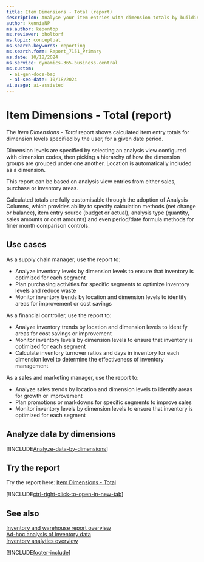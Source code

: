 ```yaml
---
title: Item Dimensions - Total (report)
description: Analyse your item entries with dimension totals by building a grouping of dimensions for each permutation of dimension values, and view a calculated total based on user defined columns (i.e. net change, balance at date, actual vs budget).
author: kennieNP
ms.author: kepontop
ms.reviewer: bholtorf
ms.topic: conceptual
ms.search.keywords: reporting
ms.search.form: Report_7151_Primary
ms.date: 10/18/2024
ms.service: dynamics-365-business-central
ms.custom:
 - ai-gen-docs-bap
 - ai-seo-date: 10/18/2024
ai.usage: ai-assisted
---
```


# Item Dimensions - Total (report)

The *Item Dimensions - Total* report shows calculated item entry totals for dimension levels specified by the user, for a given date period.

Dimension levels are specified by selecting an analysis view configured with dimension codes, then picking a hierarchy of how the dimension groups are grouped under one another. Location is automatically included as a dimension.

This report can be based on analysis view entries from either sales, purchase or inventory areas.

Calculated totals are fully customisable through the adoption of Analysis Columns, which provides ability to specify calculation methods (net change or balance), item entry source (budget or actual), analysis type (quantity, sales amounts or cost amounts) and even period/date formula methods for finer month comparison controls.

## Use cases

<!-- 
Prompt

Below is a report in an ERP system. Provide 3-4 use cases for different personas working with inventory.
Format like this:    
  
As a <persona>, use the report to    
* use case 1  
* use case 2    

Do not capitalize the persona names. 

## Report description


### What the report does
Shows calculated item entry totals for dimension levels specified by the user, for a given date period.

Dimension levels are specified by selecting an analysis view configured with dimension codes, then picking a hierarchy of how the dimension groups are grouped under one another. Location is automatically included as a dimension.

This report can be based on analysis view entries from either sales, purchase or inventory areas.

Calculated totals are fully customisable through the adoption of Analysis Columns, which provides ability to specify calculation methods (net change or balance), item entry source (budget or actual), analysis type (quantity, sales amounts or cost amounts) and even period/date formula methods for finer month comparison controls.

### Use cases
Analyse your item entries with dimension totals by building a grouping of dimensions for each permutation of dimension values, and view a calculated total based on user defined columns (i.e. net change, balance at date, actual vs budget)

Please include your data sources and URLs

-->

As a supply chain manager, use the report to:
* Analyze inventory levels by dimension levels to ensure that inventory is optimized for each segment
* Plan purchasing activities for specific segments to optimize inventory levels and reduce waste
* Monitor inventory trends by location and dimension levels to identify areas for improvement or cost savings

As a financial controller, use the report to:
* Analyze inventory trends by location and dimension levels to identify areas for cost savings or improvement
* Monitor inventory levels by dimension levels to ensure that inventory is optimized for each segment
* Calculate inventory turnover ratios and days in inventory for each dimension level to determine the effectiveness of inventory management

As a sales and marketing manager, use the report to:
* Analyze sales trends by location and dimension levels to identify areas for growth or improvement
* Plan promotions or markdowns for specific segments to improve sales
* Monitor inventory levels by dimension levels to ensure that inventory is optimized for each segment



## Analyze data by dimensions

[!INCLUDE[Analyze-data-by-dimensions](../includes/analyze-data-by-dimensions-report-include.md)]


## Try the report

Try the report here: [Item Dimensions - Total](https://businesscentral.dynamics.com?report=7151)

[!INCLUDE[ctrl-right-click-to-open-in-new-tab](../includes/ctrl-right-click-to-open-in-new-tab.md)]


## See also

[Inventory and warehouse report overview](../inventory-WMS-reports.md)   
[Ad-hoc analysis of inventory data](../ad-hoc-analysis-inventory.md)   
[Inventory analytics overview](../inventory-analytics-overview.md)  

[!INCLUDE[footer-include](../includes/footer-banner.md)]